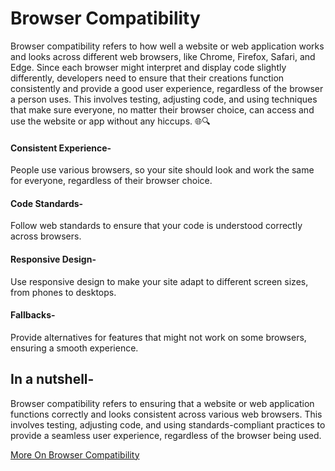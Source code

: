 # Browser Compatibility

Browser compatibility refers to how well a website or web application works and looks across different web browsers, like Chrome, Firefox, Safari, and Edge. Since each browser might interpret and display code slightly differently, developers need to ensure that their creations function consistently and provide a good user experience, regardless of the browser a person uses. This involves testing, adjusting code, and using techniques that make sure everyone, no matter their browser choice, can access and use the website or app without any hiccups. 🌐🔍

#### Consistent Experience-

People use various browsers, so your site should look and work the same for everyone, regardless of their browser choice.

#### Code Standards-

Follow web standards to ensure that your code is understood correctly across browsers.

#### Responsive Design-

Use responsive design to make your site adapt to different screen sizes, from phones to desktops.

#### Fallbacks-

Provide alternatives for features that might not work on some browsers, ensuring a smooth experience.

## In a nutshell-

Browser compatibility refers to ensuring that a website or web application functions correctly and looks consistent across various web browsers. This involves testing, adjusting code, and using standards-compliant practices to provide a seamless user experience, regardless of the browser being used.

[More On Browser Compatibility](https://www.browserstack.com/guide/what-is-browser-compatibility)
